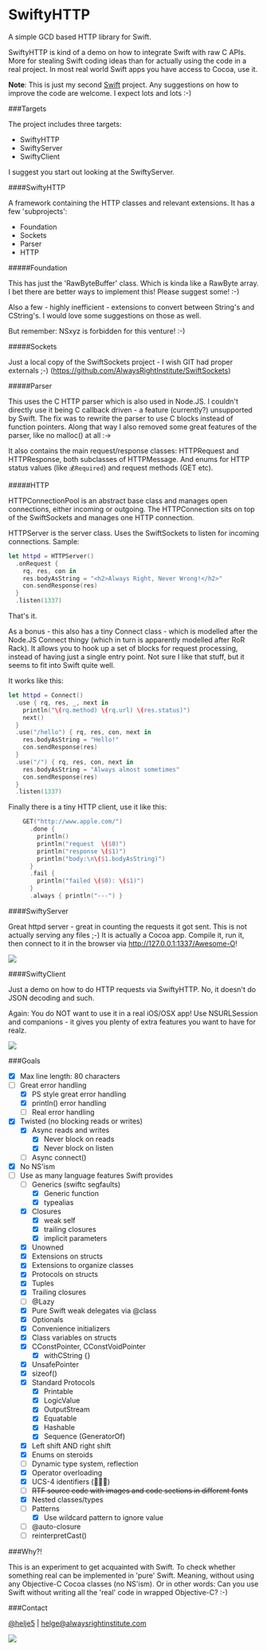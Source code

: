 SwiftyHTTP
==========

A simple GCD based HTTP library for Swift.

SwiftyHTTP is kind of a demo on how to integrate Swift with raw C APIs. More
for stealing Swift coding ideas than for actually using the code in a real
project. In most real world Swift apps you have access to Cocoa, use it.

**Note**: This is just my second [Swift](https://developer.apple.com/swift/)
project. Any suggestions on how to improve the code are welcome. I expect
lots and lots :-)

###Targets

The project includes three targets:
- SwiftyHTTP
- SwiftyServer
- SwiftyClient

I suggest you start out looking at the SwiftyServer.

####SwiftyHTTP

A framework containing the HTTP classes and relevant extensions. It has a few
'subprojects':
- Foundation
- Sockets
- Parser
- HTTP

#####Foundation

This has just the 'RawByteBuffer' class. Which is kinda like a RawByte array.
I bet there are better ways to implement this! Please suggest some! :-)

Also a few - highly inefficient - extensions to convert between String's and
CString's. I would love some suggestions on those as well.

But remember: NSxyz is forbidden for this venture! :-)

#####Sockets

Just a local copy of the SwiftSockets project - I wish GIT had proper externals
;-) (https://github.com/AlwaysRightInstitute/SwiftSockets)

#####Parser

This uses the C HTTP parser which is also used in Node.JS. I couldn't
directly use it being C callback driven - a feature (currently?)
unsupported by Swift.
The fix was to rewrite the parser to use C blocks instead of function pointers.
Along that way I also removed some great features of the parser, like no
malloc() at all :->

It also contains the main request/response classes: HTTPRequest and
HTTPResponse, both subclasses of HTTPMessage.
And enums for HTTP status values (like `💰Required`) and request methods (GET
etc).

#####HTTP

HTTPConnectionPool is an abstract base class and manages open connections,
either incoming or outgoing. The HTTPConnection sits on top of the SwiftSockets
and manages one HTTP connection.

HTTPServer is the server class. Uses the SwiftSockets to listen for incoming
connections. Sample:
```Swift
let httpd = HTTPServer()
  .onRequest {
    rq, res, con in
    res.bodyAsString = "<h2>Always Right, Never Wrong!</h2>"
    con.sendResponse(res)
  }
  .listen(1337)
```
That's it.

As a bonus - this also has a tiny Connect class - which is modelled after the
Node.JS Connect thingy (which in turn is apparently modelled after RoR Rack).
It allows you to hook up a set of blocks for request processing, instead of
having just a single entry point.
Not sure I like that stuff, but it seems to fit into Swift quite well.

It works like this:
```Swift
let httpd = Connect()
  .use { rq, res, _, next in
    println("\(rq.method) \(rq.url) \(res.status)")
    next()
  }
  .use("/hello") { rq, res, con, next in
    res.bodyAsString = "Hello!"
    con.sendResponse(res)
  }
  .use("/") { rq, res, con, next in
    res.bodyAsString = "Always almost sometimes"
    con.sendResponse(res)
  }
  .listen(1337)
```

Finally there is a tiny HTTP client, use it like this:
```Swift
    GET("http://www.apple.com/")
      .done {
        println()
        println("request  \($0)")
        println("response \($1)")
        println("body:\n\($1.bodyAsString)")
      }
      .fail {
        println("failed \($0): \($1)")
      }
      .always { println("---") }
```

####SwiftyServer

Great httpd server - great in counting the requests it got sent. This is not
actually serving any files ;-) It is actually a Cocoa app. Compile it, run it,
then connect to it in the browser via http://127.0.0.1:1337/Awesome-O!

![](http://imgur.com/4ShGZXS)

####SwiftyClient

Just a demo on how to do HTTP requests via SwiftyHTTP. No, it doesn't do JSON
decoding and such.

Again: You do NOT want to use it in a real iOS/OSX app! Use NSURLSession and
companions - it gives you plenty of extra features you want to have for realz.

![](http://imgur.com/ny0PSKH)

###Goals

- [x] Max line length: 80 characters
- [ ] Great error handling
  - [x] PS style great error handling
  - [x] println() error handling
  - [ ] Real error handling
- [x] Twisted (no blocking reads or writes)
  - [x] Async reads and writes
    - [x] Never block on reads
    - [x] Never block on listen
  - [ ] Async connect()
- [x] No NS'ism
- [ ] Use as many language features Swift provides
  - [ ] Generics (swiftc segfaults)
    - [x] Generic function
    - [x] typealias
  - [x] Closures
    - [x] weak self
    - [x] trailing closures
    - [x] implicit parameters
  - [x] Unowned
  - [x] Extensions on structs
  - [x] Extensions to organize classes
  - [x] Protocols on structs
  - [x] Tuples
  - [x] Trailing closures
  - [ ] @Lazy
  - [x] Pure Swift weak delegates via @class
  - [x] Optionals
  - [x] Convenience initializers
  - [x] Class variables on structs
  - [x] CConstPointer, CConstVoidPointer
    - [x] withCString {}
  - [x] UnsafePointer
  - [x] sizeof()
  - [x] Standard Protocols
    - [x] Printable
    - [x] LogicValue
    - [x] OutputStream
    - [x] Equatable
    - [x] Hashable
    - [x] Sequence (GeneratorOf<T>)
  - [x] Left shift AND right shift
  - [x] Enums on steroids
  - [ ] Dynamic type system, reflection
  - [x] Operator overloading
  - [x] UCS-4 identifiers (🐔🐔🐔)
  - [ ] ~~RTF source code with images and code sections in different fonts~~
  - [x] Nested classes/types
  - [ ] Patterns
    - [x] Use wildcard pattern to ignore value
  - [ ] @auto-closure
  - [ ] reinterpretCast()

###Why?!

This is an experiment to get acquainted with Swift. To check whether something
real can be implemented in 'pure' Swift. Meaning, without using any Objective-C
Cocoa classes (no NS'ism).
Or in other words: Can you use Swift without writing all the 'real' code in
wrapped Objective-C? :-)

###Contact

[@helje5](http://twitter.com/helje5) | helge@alwaysrightinstitute.com

![](http://www.alwaysrightinstitute.com/ARI.png)

